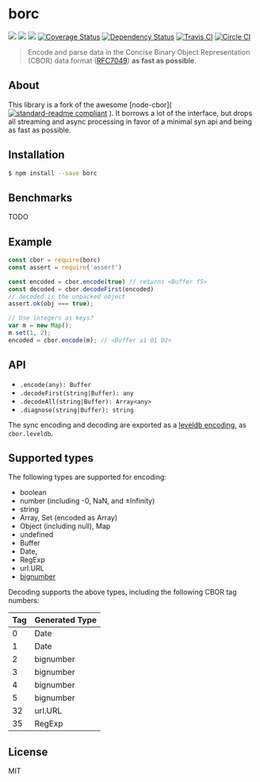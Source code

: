 # borc

[![](https://img.shields.io/badge/made%20by-Protocol%20Labs-blue.svg?style=flat-square)](http://ipn.io)
[![](https://img.shields.io/badge/project-IPFS-blue.svg?style=flat-square)](http://ipfs.io/)
[![](https://img.shields.io/badge/freenode-%23ipfs-blue.svg?style=flat-square)](http://webchat.freenode.net/?channels=%23ipfs)
[![Coverage Status](https://coveralls.io/repos/github/dignifiedquire/borc/badge.svg?branch=master)](https://coveralls.io/github/dignifiedquire/fast-cbor?branch=master)
[![Dependency Status](https://david-dm.org/dignifiedquire/borc.svg?style=flat-square)](https://david-dm.org/dignifiedquire/fast-cbor)
[![Travis CI](https://travis-ci.org/dignifiedquire/borc.svg?branch=master)](https://travis-ci.org/dignifiedquire/fast-cbor)
[![Circle CI](https://circleci.com/gh/dignifiedquire/borc.svg?style=svg)](https://circleci.com/gh/dignifiedquire/fast-cbor)


> Encode and parse data in the Concise Binary Object Representation (CBOR) data format ([RFC7049](http://tools.ietf.org/html/rfc7049)) **as fast as possible**.


## About

This library is a fork of the awesome [node-cbor]([![standard-readme compliant](https://img.shields.io/badge/standard--readme-OK-green.svg?style=flat-square)](https://github.com/RichardLitt/standard-readme)
). It borrows a lot of the interface, but drops all streaming and async processing in favor of a minimal syn api and being as fast as possible.


## Installation

```bash
$ npm install --save borc
```

## Benchmarks

TODO

## Example

```javascript
const cbor = require(borc)
const assert = require('assert')

const encoded = cbor.encode(true) // returns <Buffer f5>
const decoded = cbor.decodeFirst(encoded)
// decoded is the unpacked object
assert.ok(obj === true);

// Use integers as keys?
var m = new Map();
m.set(1, 2);
encoded = cbor.encode(m); // <Buffer a1 01 02>
```

## API

- `.encode(any): Buffer`
- `.decodeFirst(string|Buffer): any`
- `.decodeAll(string|Buffer): Array<any>`
- `.diagnose(string|Buffer): string`

The sync encoding and decoding are exported as a
[leveldb encoding](https://github.com/Level/levelup#custom_encodings), as
`cbor.leveldb`.

## Supported types

The following types are supported for encoding:

* boolean
* number (including -0, NaN, and ±Infinity)
* string
* Array, Set (encoded as Array)
* Object (including null), Map
* undefined
* Buffer
* Date,
* RegExp
* url.URL
* [bignumber](https://github.com/MikeMcl/bignumber.js)

Decoding supports the above types, including the following CBOR tag numbers:

| Tag | Generated Type |
|-----|----------------|
| 0   | Date           |
| 1   | Date           |
| 2   | bignumber      |
| 3   | bignumber      |
| 4   | bignumber      |
| 5   | bignumber      |
| 32  | url.URL        |
| 35  | RegExp         |


## License

MIT
